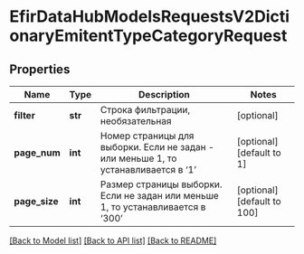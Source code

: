 # EfirDataHubModelsRequestsV2DictionaryEmitentTypeCategoryRequest

## Properties
Name | Type | Description | Notes
------------ | ------------- | ------------- | -------------
**filter** | **str** | Строка фильтрации, необязательная | [optional] 
**page_num** | **int** | Номер страницы для выборки.  Если не задан - или меньше 1, то устанавливается в ‘1’ | [optional] [default to 1]
**page_size** | **int** | Размер страницы выборки.  Если не задан или меньше 1, то устанавливается в ‘300’ | [optional] [default to 100]

[[Back to Model list]](../README.md#documentation-for-models) [[Back to API list]](../README.md#documentation-for-api-endpoints) [[Back to README]](../README.md)

